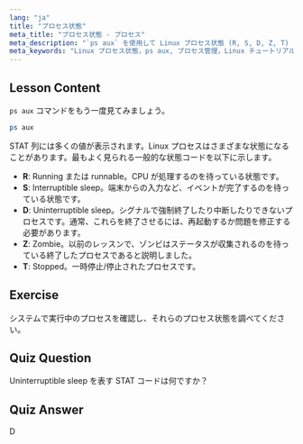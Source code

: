 ```yaml
---
lang: "ja"
title: "プロセス状態"
meta_title: "プロセス状態 - プロセス"
meta_description: "`ps aux` を使用して Linux プロセス状態 (R, S, D, Z, T) を学びましょう。一般的な STAT コードを理解し、プロセスを効果的に管理します。Linux の学習を始めましょう！"
meta_keywords: "Linux プロセス状態，ps aux, プロセス管理，Linux チュートリアル，Linux 初心者，STAT コード，Linux ガイド"
---
```


## Lesson Content

`ps aux` コマンドをもう一度見てみましょう。

```bash
ps aux
```

STAT 列には多くの値が表示されます。Linux プロセスはさまざまな状態になることがあります。最もよく見られる一般的な状態コードを以下に示します。

- **R**: Running または runnable。CPU が処理するのを待っている状態です。
- **S**: Interruptible sleep。端末からの入力など、イベントが完了するのを待っている状態です。
- **D**: Uninterruptible sleep。シグナルで強制終了したり中断したりできないプロセスです。通常、これらを終了させるには、再起動するか問題を修正する必要があります。
- **Z**: Zombie。以前のレッスンで、ゾンビはステータスが収集されるのを待っている終了したプロセスであると説明しました。
- **T**: Stopped。一時停止/停止されたプロセスです。

## Exercise

システムで実行中のプロセスを確認し、それらのプロセス状態を調べてください。

## Quiz Question

Uninterruptible sleep を表す STAT コードは何ですか？

## Quiz Answer

D
